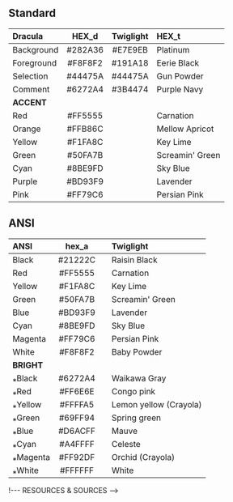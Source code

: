 ## Standard
| Dracula    |  HEX_d  | Twiglight | HEX_t           |
|:-----------|:-------:|:---------:|:----------------|
| Background | #282A36 |  #E7E9EB  | Platinum        |
| Foreground | #F8F8F2 |  #191A18  | Eerie Black     |
| Selection  | #44475A |  #44475A  | Gun Powder      |
| Comment    | #6272A4 |  #3B4474  | Purple Navy     |
| **ACCENT** |                    ||                 |
| Red        |      #FF5555       || Carnation       |
| Orange     |      #FFB86C       || Mellow Apricot  |
| Yellow     |      #F1FA8C       || Key Lime        |
| Green      |      #50FA7B       || Screamin' Green |
| Cyan       |      #8BE9FD       || Sky Blue        |
| Purple     |      #BD93F9       || Lavender        |
| Pink       |      #FF79C6       || Persian Pink    |

## ANSI
| ANSI       |  hex_a  |    | Twiglight              |
|:-----------|:-------:|---:|:-----------------------|
| Black      | #21222C |    | Raisin Black           |
| Red        | #FF5555 |    | Carnation              |
| Yellow     | #F1FA8C |    | Key Lime               |
| Green      | #50FA7B |    | Screamin' Green        |
| Blue       | #BD93F9 |    | Lavender               |
| Cyan       | #8BE9FD |    | Sky Blue               |
| Magenta    | #FF79C6 |    | Persian Pink           |
| White      | #F8F8F2 |    | Baby Powder            |
| **BRIGHT** |         |    |                        |
| ⁎Black     | #6272A4 |    | Waikawa Gray           |
| ⁎Red       | #FF6E6E |    | Congo pink             |
| ⁎Yellow    | #FFFFA5 |    | Lemon yellow (Crayola) |
| ⁎Green     | #69FF94 |    | Spring green           |
| ⁎Blue      | #D6ACFF |    | Mauve                  |
| ⁎Cyan      | #A4FFFF |    | Celeste                |
| ⁎Magenta   | #FF92DF |    | Orchid (Crayola)       |
| ⁎White     | #FFFFFF |    | White                  |





!--- RESOURCES & SOURCES -->

[1]: https://spec.draculatheme.com/sec-Standard "Dracula Syntax Highlighting Specification"
[2]: https://coolors.co/ "Color palette generator"
[3]: http://www.perbang.dk/rgb/#282a36/
[4]: https://coolors.co/contrast-checker/#282a36-#f8f8f2 "Color Contrast Checker"
[5]: http://veli.ee/colorpedia/ "colorpedia"
[6]: https://spec.draculatheme.com/ "Dracula Syntax Highlighting Specification"
[7]: https://draculatheme.com/contribute/ "Contribute — The color palette of the Dracula theme"
